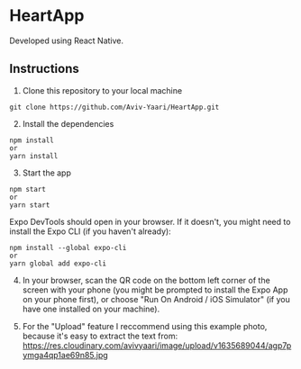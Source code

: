 # HeartApp
Developed using React Native.  
## Instructions

1. Clone this repository to your local machine
```
git clone https://github.com/Aviv-Yaari/HeartApp.git
```

2. Install the dependencies
```
npm install
or 
yarn install
```

3. Start the app
```
npm start
or
yarn start
```
Expo DevTools should open in your browser. If it doesn't, you might need to install the Expo CLI (if you haven't already):
```
npm install --global expo-cli
or
yarn global add expo-cli
```

4. In your browser, scan the QR code on the bottom left corner of the screen with your phone (you might be prompted to install the Expo App on your phone first), or choose "Run On Android / iOS Simulator" (if you have one installed on your machine).  

5. For the "Upload" feature I reccommend using this example photo, because it's easy to extract the text from:  
https://res.cloudinary.com/avivyaari/image/upload/v1635689044/agp7pymga4qp1ae69n85.jpg
